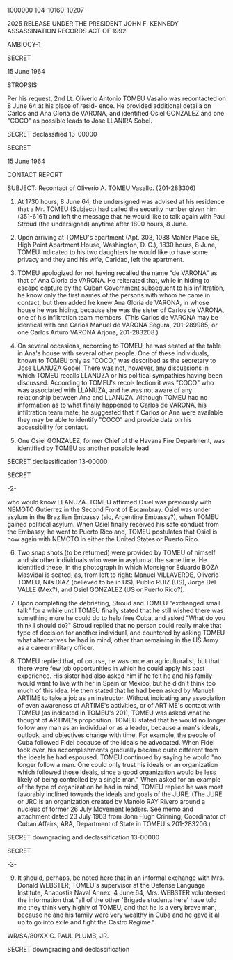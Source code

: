 1000000
104-10160-10207

2025 RELEASE UNDER THE PRESIDENT JOHN F. KENNEDY ASSASSINATION RECORDS ACT OF 1992

AMBIOCY-1

SECRET

15 June 1964

STROPSIS

Per his request, 2nd Lt. Oliverio
Antonio TOMEU Vasallo was recontacted
on 8 June 64 at his place of resid-
ence. He provided additional detaila
on Carlos and Ana Gloria de VARONA,
and identified Osiel GONZALEZ and one
"COCO" as possible leads to Jose
LLANIRA Sobel.

SECRET
declassified
13-00000

SECRET

15 June 1964

CONTACT REPORT

SUBJECT: Recontact of Oliverio A. TOMEU Vasallo. (201-283306)

1. At 1730 hours, 8 June 64, the undersigned was advised
at his residence that a Mr. TOMEU (Subject) had called the
security number given him (351-6161) and left the message that
he would like to talk again with Paul Stroud (the undersigned)
anytime after 1800 hours, 8 June.

2. Upon arriving at TOMEU's apartment (Apt. 303, 1038
Mahler Place SE, High Point Apartment House, Washington, D. C.),
1830 hours, 8 June, TOMEU indicated to his two daughters he would
like to have some privacy and they and his wife, Caridad, left
the apartment.

3. TOMEU apologized for not having recalled the name
"de VARONA" as that of Ana Gloria de VARONA. He reiterated
that, while in hiding to escape capture by the Cuban Government
subsequent to his infiltration, he know only the first names of
the persons with whom he came in contact, but then added he knew
Ana Gloria de VARONA, in whose house he was hiding, because she
was the sister of Carlos de VARONA, one of his infiltration team
members. (This Carlos de VARONA may be identical with one
Carlos Manuel de VARONA Segura, 201-289985; or one Carlos Arturo
VARONA Arjona, 201-283208.)

4. On several occasions, according to TOMEU, he was seated
at the table in Ana's house with several other people. One of
these individuals, known to TOMEU only as "COCO," was described
as the secretary to Jose LLANUZA Gobel. There was not, however,
any discussions in which TOMEU recalls LLANUZA or his political
sympathies having been discussed. According to TOMEU's recol-
lection it was "COCO" who was associated with LLANUZA, and he
was not aware of any relationship between Ana and LLANUZA.
Although TOMEU had no information as to what finally happened
to Carlos de VARONA, his infiltration team mate, he suggested
that if Carlos or Ana were available they may be able to
identify "COCO" and provide data on his accessibility for
contact.

5. One Osiel GONZALEZ, former Chief of the Havana Fire
Department, was identified by TOMEU as another possible lead

SECRET
declassification
13-00000

SECRET

-2-

who would know LLANUZA. TOMEU affirmed Osiel was previously
with NEMOTO Gutierrez in the Second Front of Escambray. Osiel
was under asylum in the Brazilian Embassy (sic, Argentine
Embassy?), when TOMEU gained political asylum. When Osiel
finally received his safe conduct from the Embassy, he went
to Puerto Rico and, TOMEU postulates that Osiel is now again
with NEMOTO in either the United States or Puerto Rico.

6. Two snap shots (to be returned) were provided by
TOMEU of himself and six other individuals who were in asylum
at the same time. He identified these, in the photograph in
which Monsignor Eduardo BOZA Masvidal is seated, as, from
left to right: Manuel VILLAVERDE, Oliverio TOMEU, Nils DIAZ
(believed to be in US), Publio RUIZ (US), Jorge Del VALLE
(Mex?), and Osiel GONZALEZ (US or Puerto Rico?).

7. Upon completing the debriefing, Stroud and TOMEU
"exchanged small talk" for a while until TOMEU finally stated
that he still wished there was something more he could do to
help free Cuba, and asked "What do you think I should do?"
Stroud replied that no person could really make that type of
decision for another individual, and countered by asking TOMEU
what alternatives he had in mind, other than remaining in the
US Army as a career military officer.

8. TOMEU replied that, of course, he was once an
agriculturalist, but that there were few job opportunities in
which he could apply his past experience. His sister had also
asked him if he felt he and his family would want to live with
her in Spain or Mexico, but he didn't think too much of this
idea. He then stated that he had been asked by Manuel ARTIME
to take a job as an instructor. Without indicating any
association of even awareness of ARTIME's activities, or of
ARTIME's contact with TOMEU (as indicated in TOMEU's 201),
TOMEU was asked what he thought of ARTIME's proposition.
TOMEU stated that he would no longer follow any man as an
individual or as a leader, because a man's ideals, outlook,
and objectives change with time. For example, the people of
Cuba followed Fidel because of the ideals he advocated.
When
Fidel took over,
his accomplishments gradually became quite
different from the ideals he had espoused. TOMEU continued
by saying he would "no longer follow a man. One could only
trust his ideals or an organization which followed those
ideals, since a good organization would be less likely of
being controlled by a single man." When asked for an example
of the type of organization he had in mind, TOMEU replied he
was most favorably inclined towards the ideals and goals of
the JURE. (The JURE or JRC is an organization created by
Manolo RAY Rivero around a nucleus of former 26 July Movement
leaders. See memo and attachment dated 23 July 1963 from John
Hugh Crinning, Coordinator of Cuban Affairs, ARA, Department
of State in TOMEU's 201-283206.)

SECRET
downgrading and
declassification
13-00000

SECRET

-3-

9. It should, perhaps, be noted here that in an informal
exchange with Mrs. Donald WEBSTER, TOMEU's supervisor at the
Defense Language Institute, Anacostia Naval Annex, 4 June 64,
Mrs. WEBSTER volunteered the information that "all of the other
'Brigade students here' have told me they think very highly
of TOMEU, and that he is a very brave man, because he and his
family were very wealthy in Cuba and he gave it all up to go
into exile and fight the Castro Regime."

WR/SA/80/XX
C. PAUL PLUMB, JR.

SECRET
downgrading and
declassification
